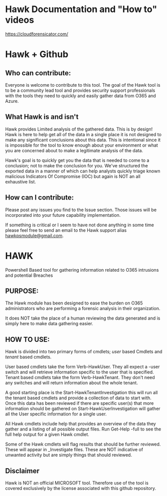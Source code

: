 ﻿# Hawk Documentation and "How to" videos

https://cloudforensicator.com/

# Hawk + Github

## Who can contribute:

Everyone is welcome to contribute to this tool. The goal of the Hawk tool is to be a community lead tool and provides
security support professionals with the tools they need to quickly and easily gather data from O365 and Azure.

## What Hawk is and isn't

Hawk provides Limited analysis of the gathered data. This is by design!
Hawk is here to help get all of the data in a single place it is not designed to make any significant
conclusions about this data. This is intentional since it is impossible for the tool to know enough about
your environment or what you are concerned about to make a legitimate analysis of the data.

Hawk's goal is to quickly get you the data that is needed to come to a conclusion; not to make the conclusion for you.
We've structured the exported data in a manner of which can help analysts quickly triage known malicious Indicators Of Compromise (IOC) but again
is NOT an all exhaustive list.

## How can I contribute:

Please post any issues you find to the Issue section. Those issues will be incorporated into your future capability implementation.

If something is critical or I seem to have not done anything in some time please feel free to send an email to the
Hawk support alias hawkpsmodule@gmail.com.

# HAWK

Powershell Based tool for gathering information related to O365 intrusions and potential Breaches

## PURPOSE:

The Hawk module has been designed to ease the burden on O365 administrators who are performing
a forensic analysis in their organization.

It does NOT take the place of a human reviewing the data generated and is simply here to make
data gathering easier.

## HOW TO USE:

Hawk is divided into two primary forms of cmdlets; _user_ based Cmdlets and _tenant_ based cmdlets.

User based cmdlets take the form Verb-HawkUser<action>. They all expect a -user switch and
will retrieve information specific to the user that is specified. Tenant based cmdlets take
the form Verb-HawkTenant<Action>. They don't need any switches and will return information
about the whole tenant.

A good starting place is the Start-HawkTenantInvestigation this will run all the tenant based
cmdlets and provide a collection of data to start with. Once this data has been reviewed
if there are specific user(s) that more information should be gathered on
Start-HawkUserInvestigation will gather all the User specific information for a single user.

All Hawk cmdlets include help that provides an overview of the data they gather and a listing
of all possible output files. Run Get-Help <cmdlet> -full to see the full help output for a
given Hawk cmdlet.

Some of the Hawk cmdlets will flag results that should be further reviewed. These will appear
in \_Investigate files. These are NOT indicative of unwanted activity but are simply things
that should reviewed.

## Disclaimer

Hawk is NOT an official MICROSOFT tool. Therefore use of the tool is covered exclusively by the license associated with this github repository.

